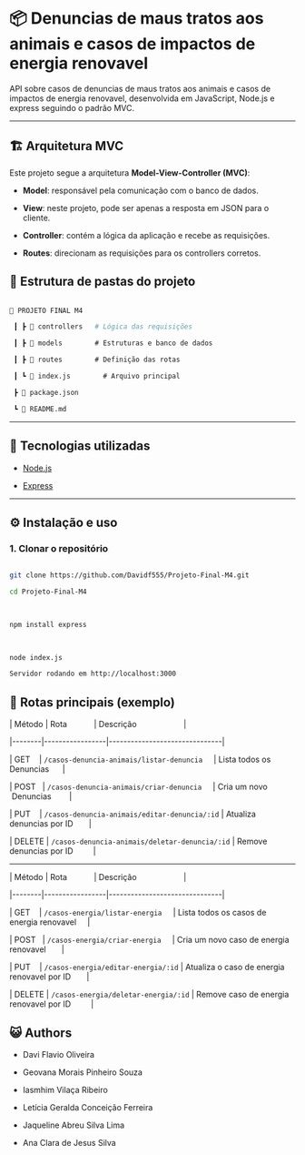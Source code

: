 # 📦 Denuncias de maus tratos aos animais e casos de impactos de energia renovavel

  

API sobre casos de denuncias de maus tratos aos animais e casos de impactos de energia renovavel, desenvolvida em JavaScript, Node.js e express seguindo o padrão MVC.

  

---

  

## 🏗️ Arquitetura MVC

Este projeto segue a arquitetura **Model-View-Controller (MVC)**:

  

- **Model**: responsável pela comunicação com o banco de dados.  

- **View**: neste projeto, pode ser apenas a resposta em JSON para o cliente.  

- **Controller**: contém a lógica da aplicação e recebe as requisições.  

- **Routes**: direcionam as requisições para os controllers corretos.  

  

## 📂 Estrutura de pastas do projeto

  

```bash

📂 PROJETO FINAL M4

 ┃ ┣ 📂 controllers   # Lógica das requisições

 ┃ ┣ 📂 models        # Estruturas e banco de dados

 ┃ ┣ 📂 routes        # Definição das rotas

 ┃ ┗ 📜 index.js        # Arquivo principal

 ┣ 📜 package.json

 ┗ 📜 README.md

```

---

  

## 🚀 Tecnologias utilizadas

- [Node.js](https://nodejs.org/)  

- [Express](https://expressjs.com/)  

  

---

  

## ⚙️ Instalação e uso

  

### 1. Clonar o repositório

  

```bash

git clone https://github.com/Davidf555/Projeto-Final-M4.git

cd Projeto-Final-M4

  

npm install express

  

node index.js

Servidor rodando em http://localhost:3000

```

## 📡 Rotas principais (exemplo)

  

| Método | Rota            | Descrição                     |

|--------|-----------------|-------------------------------|

| GET    | `/casos-denuncia-animais/listar-denuncia`     | Lista todos os  Denuncias      |

| POST   | `/casos-denuncia-animais/criar-denuncia`     | Cria um novo   Denuncias        |

| PUT    | `/casos-denuncia-animais/editar-denuncia/:id` | Atualiza denuncias por ID       |

| DELETE | `/casos-denuncia-animais/deletar-denuncia/:id` | Remove denuncias por ID         |


---


| Método | Rota            | Descrição                     |

|--------|-----------------|-------------------------------|

| GET    | `/casos-energia/listar-energia`     | Lista todos os  casos de energia renovavel     |

| POST   | `/casos-energia/criar-energia`     | Cria um novo  caso de energia renovavel       |

| PUT    | `/casos-energia/editar-energia/:id` | Atualiza o caso de energia renovavel por ID       |

| DELETE | `/casos-energia/deletar-energia/:id` | Remove caso de energia renovavel por ID         |
  

## :smiley_cat: Authors

- Davi Flavio Oliveira

- Geovana Morais Pinheiro Souza

- Iasmhim Vilaça Ribeiro

- Letícia Geralda Conceição Ferreira

- Jaqueline Abreu Silva Lima

- Ana Clara de Jesus Silva
